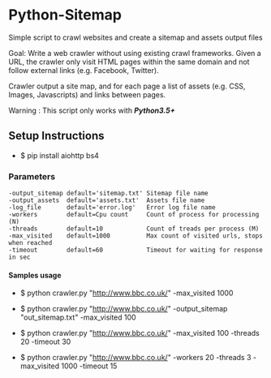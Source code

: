 # Python-Sitemap

Simple script to crawl websites and create a sitemap and assets output files

Goal:
Write a web crawler without using existing crawl frameworks.
Given a URL, the crawler only visit HTML pages within the same
domain and not follow external links (e.g. Facebook, Twitter).

Crawler output a site map, and for each page a list of assets (e.g. CSS, Images,
Javascripts) and links between pages.

Warning : This script only works with ***Python3.5+***

## Setup Instructions
- $ pip install aiohttp bs4

### Parameters
    -output_sitemap default='sitemap.txt' Sitemap file name
    -output_assets  default='assets.txt'  Assets file name
    -log_file       default='error.log'   Error log file name
    -workers        default=Сpu сount     Count of process for processing (N)
    -threads        default=10            Count of treads per process (M)
    -max_visited    default=1000          Max count of visited urls, stops when reached
    -timeout        default=60            Timeout for waiting for response in sec

#### Samples usage

- $ python crawler.py "http://www.bbc.co.uk/" -max_visited 1000

- $ python crawler.py "http://www.bbc.co.uk/" -output_sitemap "out_sitemap.txt" -max_visited 100

- $ python crawler.py "http://www.bbc.co.uk/" -max_visited 100 -threads 20 -timeout 30

- $ python crawler.py "http://www.bbc.co.uk/" -workers 20 -threads 3 -max_visited 1000 -timeout 15